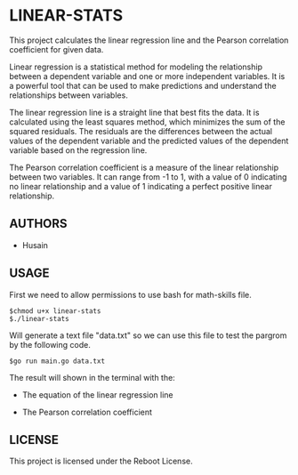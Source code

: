 # LINEAR-STATS

This project calculates the linear regression line and the Pearson correlation coefficient for given data.

Linear regression is a statistical method for modeling the relationship between a dependent variable and one or more independent variables. It is a powerful tool that can be used to make predictions and understand the relationships between variables.

The linear regression line is a straight line that best fits the data. It is calculated using the least squares method, which minimizes the sum of the squared residuals. The residuals are the differences between the actual values of the dependent variable and the predicted values of the dependent variable based on the regression line.

The Pearson correlation coefficient is a measure of the linear relationship between two variables. It can range from -1 to 1, with a value of 0 indicating no linear relationship and a value of 1 indicating a perfect positive linear relationship.

## AUTHORS

* Husain

## USAGE

First we need to allow permissions to use bash for math-skills file.
```
$chmod u+x linear-stats
$./linear-stats
```

Will generate a text file "data.txt" so we can use this file to test the pargrom by the following code.

```
$go run main.go data.txt
```
The result will shown in the terminal with the:

* The equation of the linear regression line

* The Pearson correlation coefficient

## LICENSE

This project is licensed under the Reboot License.